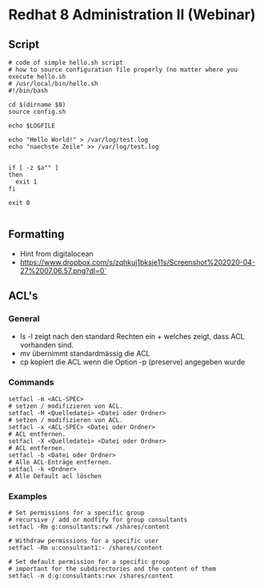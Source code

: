 # Redhat 8 Administration II (Webinar) 

## Script 

```
# code of simple hello.sh script 
# how to source configuration file properly (no matter where you execute hello.sh
# /usr/local/bin/hello.sh 
#!/bin/bash

cd $(dirname $0)
source config.sh

echo $LOGFILE

echo "Hello World!" > /var/log/test.log
echo "naechste Zeile" >> /var/log/test.log


if [ -z $a"" ]
then
  exit 1
fi

exit 0


```

## Formatting 

- Hint from digitalocean 
- https://www.dropbox.com/s/zqhkuj1bksje11s/Screenshot%202020-04-27%2007.06.57.png?dl=0`

## ACL's 

### General 

- ls -l zeigt nach den standard Rechten ein + welches zeigt, dass ACL vorhanden sind.
- mv übernimmt standardmässig die ACL
- cp kopiert die ACL wenn die Option -p (preserve) angegeben wurde

### Commands

```
setfacl -m <ACL-SPEC>
# setzen / modifizieren von ACL.
setfacl -M <Quelledatei> <Datei oder Ordner>
# setzen / modifizieren von ACL.
setfacl -x <ACL-SPEC> <Datei oder Ordner>
# ACL entfernen.
setfacl -X <Quelledatei> <Datei oder Ordner>
# ACL entfernen.
setfacl -b <Datei oder Ordner>
# Alle ACL-Enträge entfernen.
setfacl -k <Ordner>
# Alle Default acl löschen
```

### Examples 

```
# Set permissions for a specific group 
# recursive / add or modfify for group consultants 
setfacl -Rm g:consultants:rwX /shares/content

# Withdraw permissions for a specific user 
setfacl -Rm u:consultant1:- /shares/content

# Set default permission for a specific group 
# important for the subdirectories and the content of them
setfacl -m d:g:consultants:rwx /shares/content

```

